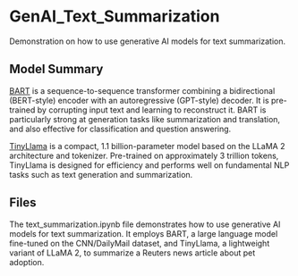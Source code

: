 # GenAI_Text_Summarization
Demonstration on how to use generative AI models for text summarization.

## Model Summary
[BART](https://www.google.com/url?q=https%3A%2F%2Farxiv.org%2Fabs%2F1910.13461) is a sequence-to-sequence transformer combining a bidirectional (BERT-style) encoder with an autoregressive (GPT-style) decoder. It is pre-trained by corrupting input text and learning to reconstruct it. BART is particularly strong at generation tasks like summarization and translation, and also effective for classification and question answering.

[TinyLlama](https://www.google.com/url?q=https%3A%2F%2Fhuggingface.co%2FTinyLlama%2FTinyLlama-1.1B-Chat-v1.0) is a compact, 1.1 billion-parameter model based on the LLaMA 2 architecture and tokenizer. Pre-trained on approximately 3 trillion tokens, TinyLlama is designed for efficiency and performs well on fundamental NLP tasks such as text generation and summarization.

## Files
The text_summarization.ipynb file demonstrates how to use generative AI models for text summarization. It employs BART, a large language model fine-tuned on the CNN/DailyMail dataset, and TinyLlama, a lightweight variant of LLaMA 2, to summarize a Reuters news article about pet adoption.
